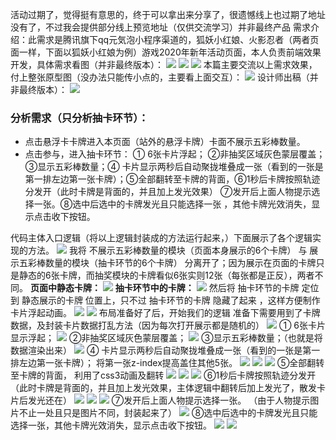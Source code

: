 活动过期了，觉得挺有意思的，终于可以拿出来分享了，很遗憾线上也过期了地址没有了，不过我会提供部分线上预览地址（仅供交流学习）并非最终产品
需求介绍：此需求是腾讯旗下qq元気泡小程序渠道的，狐妖小红娘、火影忍者（两者页面一样，下面以狐妖小红娘为例）游戏2020年新年活动页面，本人负责前端效果开发，具体需求看图（并非最终版本）：
![](assets/【记录】抽奖发牌动画开发需求/1.png)
![](assets/【记录】抽奖发牌动画开发需求/2.png)
![](assets/【记录】抽奖发牌动画开发需求/3.png)
本篇主要交流以上需求效果，付上整张原型图（没办法只能传小点的，主要看上面交互）：
![](assets/【记录】抽奖发牌动画开发需求/4.png)
设计师出稿（并非最终版本）：
![](assets/【记录】抽奖发牌动画开发需求/5.png)
### 分析需求（只分析抽卡环节）：

- 点击悬浮卡卡牌进入本页面（站外的悬浮卡牌）卡面不展示五彩棒数量。
- 点击参与，进入抽卡环节： ① 6张卡片浮起； ②非抽奖区域灰色蒙层覆盖； ③显示五彩棒数量；④ 卡片显示两秒后自动聚拢堆叠成一张（看到的一张是第一排左边第一张卡牌）；⑤全部翻转至卡牌的背面，⑥1秒后卡牌按照轨迹分发开（此时卡牌是背面的，并且加上发光效果） ⑦发开后上面人物提示选择一张。⑧选中后选中的卡牌发光且只能选择一张 ，其他卡牌光效消失，显示点击收下按钮。

代码主体入口逻辑（将以上逻辑封装成的方法运行起来，）下面展示了各个逻辑实现的方法。
![](assets/【记录】抽奖发牌动画开发需求/6.png)
我将 不展示五彩棒数量的模块（页面本身展示的6个卡牌） 与 展示五彩棒数量的模块（抽卡环节的6个卡牌） 分离开了；因为展示在页面的卡牌只是静态的6张卡牌，而抽奖模块的卡牌看似6张实则12张（每张都是正反），两者不同。
**页面中静态卡牌：**
![](assets/【记录】抽奖发牌动画开发需求/7.png)
**抽卡环节中的卡牌：**
![](assets/【记录】抽奖发牌动画开发需求/8.png)
然后将 抽卡环节的卡牌 定位到 静态展示的卡牌 位置上，只不过 抽卡环节的卡牌 隐藏了起来 ，这样方便制作卡片浮起动画。
![](assets/【记录】抽奖发牌动画开发需求/9.png)
![](assets/【记录】抽奖发牌动画开发需求/10.png)
布局准备好了后，开始我们的逻辑
准备下需要用到了卡牌数据，及封装卡片数据打乱方法（因为每次打开展示都是随机的）
![](assets/【记录】抽奖发牌动画开发需求/11.png)
① 6张卡片显示浮起；
![](assets/【记录】抽奖发牌动画开发需求/12.png)
②非抽奖区域灰色蒙层覆盖；
![](assets/【记录】抽奖发牌动画开发需求/13.png)
③显示五彩棒数量；（也就是将数据渲染出来）
![](assets/【记录】抽奖发牌动画开发需求/14.png)
④ 卡片显示两秒后自动聚拢堆叠成一张（看到的一张是第一排左边第一张卡牌）； 将第一张z-index提高盖住其他5张。
![](assets/【记录】抽奖发牌动画开发需求/15.png)
![](assets/【记录】抽奖发牌动画开发需求/16.png)
![](assets/【记录】抽奖发牌动画开发需求/17.png)
⑤全部翻转至卡牌的背面， 利用了css3动画及翻转
![](assets/【记录】抽奖发牌动画开发需求/18.png)
![](assets/【记录】抽奖发牌动画开发需求/19.png)
![](assets/【记录】抽奖发牌动画开发需求/20.png)
⑥1秒后卡牌按照轨迹分发开（此时卡牌是背面的，并且加上发光效果，主体逻辑中翻转后加上发光了，散发卡片后发光还在）
![](assets/【记录】抽奖发牌动画开发需求/21.png)
![](assets/【记录】抽奖发牌动画开发需求/22.png)
![](assets/【记录】抽奖发牌动画开发需求/23.png)
⑦发开后上面人物提示选择一张。 （由于人物提示图片不止一处且只是图片不同，封装起来了）
![](assets/【记录】抽奖发牌动画开发需求/24.png)
⑧选中后选中的卡牌发光且只能选择一张，其他卡牌光效消失，显示点击收下按钮。
![](assets/【记录】抽奖发牌动画开发需求/25.png)
![](assets/【记录】抽奖发牌动画开发需求/26.png)

